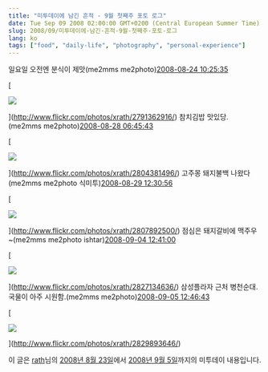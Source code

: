 ```yaml
---
title: "미투데이에 남긴 흔적 - 9월 첫째주 포토 로그"
date: Tue Sep 09 2008 02:00:00 GMT+0200 (Central European Summer Time)
slug: 2008/09/미투데이에-남긴-흔적-9월-첫째주-포토-로그
lang: ko
tags: ["food", "daily-life", "photography", "personal-experience"]
---
```


&#13;
    &#13;
      일요일 오전엔 분식이 제맛(me2mms me2photo)[2008-08-24 10:25:35](http://me2day.net/rath/2008/08/24#10:25:35) 

[

![](http://farm4.static.flickr.com/3283/2791362916_117cde4077.jpg)

](http://www.flickr.com/photos/xrath/2791362916/)&#13;
&#13;
      참치김밥 맛있당.(me2mms me2photo)[2008-08-28 06:45:43](http://me2day.net/rath/2008/08/28#06:45:43) 

[

![](http://farm4.static.flickr.com/3162/2804381496_9c1d568081.jpg)

](http://www.flickr.com/photos/xrath/2804381496/)&#13;
&#13;
      고주몽 돼지불백 나왔다(me2mms me2photo 식미투)[2008-08-29 12:30:56](http://me2day.net/rath/2008/08/29#12:30:56) 

[

![](http://farm4.static.flickr.com/3243/2807892500_809d30e7d2.jpg)

](http://www.flickr.com/photos/xrath/2807892500/)&#13;
&#13;
      점심은 돼지갈비에 맥주우~(me2mms me2photo ishtar)[2008-09-04 12:41:00](http://me2day.net/rath/2008/09/04#12:41:00) 

[

![](http://farm4.static.flickr.com/3113/2827134636_69ff575522.jpg)

](http://www.flickr.com/photos/xrath/2827134636/)&#13;
&#13;
      삼성플라자 근처 병천순대. 국물이 아주 시원함.(me2mms me2photo)[2008-09-05 12:46:43](http://me2day.net/rath/2008/09/05#12:46:43) 

[

![](http://farm4.static.flickr.com/3052/2829893646_9f8fe4ff84.jpg)

](http://www.flickr.com/photos/xrath/2829893646/)&#13;
&#13;
    &#13;
    

이 글은 [rath](http://me2day.net/rath)님의 [2008년 8월 23일](http://me2day.net/rath/2008/08/23#10:29:25)에서 [2008년 9월 5일](http://me2day.net/rath/2008/09/05#03:46:43)까지의 미투데이 내용입니다.&#13;
   &#13;
